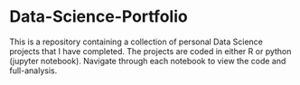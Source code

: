 # Data-Science-Portfolio

This is a repository containing a collection of personal Data Science projects that I have completed. The projects are coded in either R or python (jupyter notebook). Navigate through each notebook to view the code and full-analysis.

